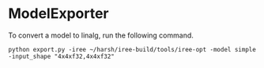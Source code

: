 # ModelExporter

To convert a model to linalg, run the following command.

```
python export.py -iree ~/harsh/iree-build/tools/iree-opt -model simple -input_shape "4x4xf32,4x4xf32"
```
